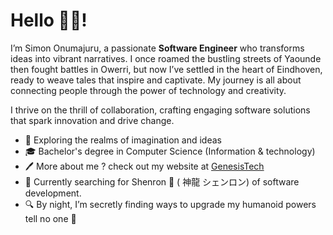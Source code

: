 # Hello 👋🏾!

I’m Simon Onumajuru, a passionate **Software Engineer** who transforms ideas into vibrant narratives. I once roamed the bustling streets of Yaounde then fought battles in Owerri, but now I’ve settled in the heart of Eindhoven, ready to weave tales that inspire and captivate. My journey is all about connecting people through the power of technology and creativity.

I thrive on the thrill of collaboration, crafting engaging software solutions that spark innovation and drive change.

- 🌟 Exploring the realms of imagination and ideas
- 🎓 Bachelor's degree in Computer Science (Information & technology)
- 🖊️ More about me ? check out my website at [GenesisTech](http://genesistech.nl)
- 🌱 Currently searching for Shenron 🐉 ( 神龍 シェンロン) of software development.
- 🔍 By night, I’m secretly finding ways to upgrade my humanoid powers tell no one 🙊

